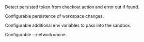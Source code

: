 Detect persisted token from checkout action and error out if found.

Configurable persistence of workspace changes.

Configurable additional env variables to pass into the sandbox.

Configurable --network=none.
